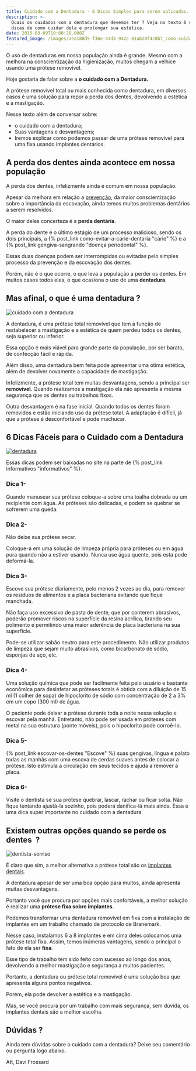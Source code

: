```yaml
---
title: Cuidado com a Dentadura - 6 Dicas Simples para serem aplicadas.
description: >-
  Quais os cuidados com a dentadura que devemos ter ? Veja no texto 6 simples
  dicas de como cuidar dela e prolongar sua estética.
date: 2015-03-09T10:00:28.000Z
featured_image: /images/aea180d5-f36e-44d3-942c-01a820f4c0b7_como-cuidar-de-sua-dentadura.jpg
---
```


O uso de dentaduras em nossa população ainda é grande. Mesmo com a melhora na conscientização da higienização, muitos chegam a velhice usando uma prótese removível. 

Hoje gostaria de falar sobre a **o cuidado com a Dentadura.** 

A prótese removível total ou mais conhecida como dentadura, em diversos casos é uma solução para repor a perda dos dentes, devolvendo a estética e a mastigação. 

Nesse texto além de conversar sobre: 
* o cuidado com a dentadura; 
* Suas vantagens e desvantagens; 
* Iremos explicar como podemos passar de uma prótese removível para uma fixa usando implantes dentários.

A perda dos dentes ainda acontece em nossa população
----------------------------------------------------

A perda dos dentes, infelizmente ainda é comum em nossa população. 

Apesar da melhora em relação a [prevenção](/tratamentos/check-up-digital-preventivo/ "Check Up Digital Preventivo"), da maior conscientização sobre a importância da escovação, ainda temos muitos problemas dentários a serem resolvidos. 

O maior deles concerteza é a **perda dentária**. 

A perda do dente é o último estágio de um processo malicioso, sendo os dois principais, a {% post_link como-evitar-a-carie-dentaria "cárie" %} e a {% post_link gengiva-sangrando "doença periodontal" %}. 

Essas duas doenças podem ser interrompidas ou evitadas pelo simples processo da prevenção e da escovação dos dentes. 

Porém, não é o que ocorre, o que leva a população a perder os dentes. Em muitos casos todos eles, o que ocasiona o uso de uma **dentadura**. 

Mas afinal, o que é uma dentadura ?
-----------------------------------

![cuidado com a dentadura](/images/uploads/2015/02/Protocolo-dentes-1024x680.jpg) 

A dentadura, é uma prótese total removível que tem a função de restabelecer a mastigação e a estética de quem perdeu todos os dentes, seja superior ou inferior. 

Essa opção é mais viável para grande parte da população, por ser barato, de confecção fácil e rápida. 

Além disso, uma dentadura bem feita pode apresentar uma ótima estética, além de devolver novamente a capacidade de mastigação. 

Infelizmente, a prótese total tem muitas desvantagens, sendo a principal ser **removível**. Quando realizamos a mastigação ela não apresenta a mesma segurança que os dentes ou trabalhos fixos. 

Outra desvantagem é na fase inicial. Quando todos os dentes foram removidos e estão iniciando uso da prótese total. A adaptação é difícil, já que a prótese é desconfortável e pode machucar.  

6 Dicas Fáceis para o Cuidado com a Dentadura
---------------------------------------------

[![dentadura](/images/uploads/2015/03/Dentadura-1024x682.jpg)](/images/3875e74c-e66c-463c-99b1-35eb7ac64449_Dentadura.jpg) 

Essas dicas podem ser baixadas no site na parte de {% post_link informativos "informativos" %}.

### **Dica 1-**

Quando manusear sua prótese coloque-a sobre uma toalha dobrada ou um recipiente com água. As próteses são delicadas, e podem se quebrar se sofrerem uma queda.

### **Dica 2-**

Não deixe sua prótese secar. 

Coloque-a em uma solução de limpeza própria para próteses ou em água pura quando não a estiver usando. Nunca use água quente, pois esta pode deformá-la.

### **Dica 3-**

Escove sua prótese diariamente, pelo menos 2 vezes ao dia, para remover os resíduos de alimentos e a placa bacteriana evitando que fique manchada. 

Não faça uso excessivo de pasta de dente, que por conterem abrasivos, poderão promover riscos na superfície da resina acrílica, tirando seu polimento e permitindo uma maior aderência de placa bacteriana na sua superfície. 

Pode-se utilizar sabão neutro para este procedimento. Não utilizar produtos de limpeza que sejam muito abrasivos, como bicarbonato de sódio, esponjas de aço, etc.

### **Dica 4-**

Uma solução química que pode ser facilmente feita pelo usuário e bastante econômica para desinfetar as próteses totais é obtida com a diluição de 15 ml (1 colher de sopa) de hipoclorito de sódio com concentração de 2 a 3% em um copo (300 ml) de água. 

O paciente pode deixar a prótese durante toda a noite nessa solução e escovar pela manhã. Entretanto, não pode ser usada em próteses com metal na sua estrutura (ponte móveis), pois o hipoclorito pode corroê-lo.

### **Dica 5-**

{% post_link escovar-os-dentes "Escove" %} suas gengivas, língua e palato todas as manhãs com uma escova de cerdas suaves antes de colocar a prótese. Isto estimula a circulação em seus tecidos e ajuda a remover a placa.

### **Dica 6-**

Visite o dentista se sua prótese quebrar, lascar, rachar ou ficar solta. Não fique tentando ajustá-la sozinho, pois poderá danifica-lá mais ainda. Essa é uma dica super importante no cuidado com a dentadura.

Existem outras opções quando se perde os dentes  ?
--------------------------------------------------

![dentista-sorriso](/images/0f3beeba-591b-4bac-b9a2-bd24f377d0dd_dentista-sorriso.jpg) 

É claro que sim, a melhor alternativa a prótese total são os [implantes dentais](/tratamentos/implante-dentario/ "Implantodontia"). 

A dentadura apesar de ser uma boa opção para muitos, ainda apresenta muitas desvantagens. 

Portanto você que procura por opções mais confortáveis, a melhor solução é realizar uma **prótese fixa sobre implantes**. 

Podemos transformar uma dentadura removível em fixa com a instalação de implantes em um trabalho chamado de protocolo de Branemark. 

Nesse caso, instalamos 6 a 8 implantes e em cima deles colocamos uma prótese total fixa. Assim, temos inúmeras vantagens, sendo a principal o fato de ela ser **fixa**. 

Esse tipo de trabalho tem sido feito com sucesso ao longo dos anos, devolvendo a melhor mastigação e segurança a muitos pacientes. 

Portanto, a dentadura ou prótese total removível é uma solução boa que apresenta alguns pontos negativos. 

Porém, ela pode devolver a estética e a mastigação. 

Mas, se você procura por um trabalho com mais segurança, sem dúvida, os implantes dentais são a melhor escolha.

Dúvidas ?
---------

Ainda tem dúvidas sobre o cuidado com a dentadura? Deixe seu comentário ou pergunta logo abaixo.

Att, 
Davi Frossard
